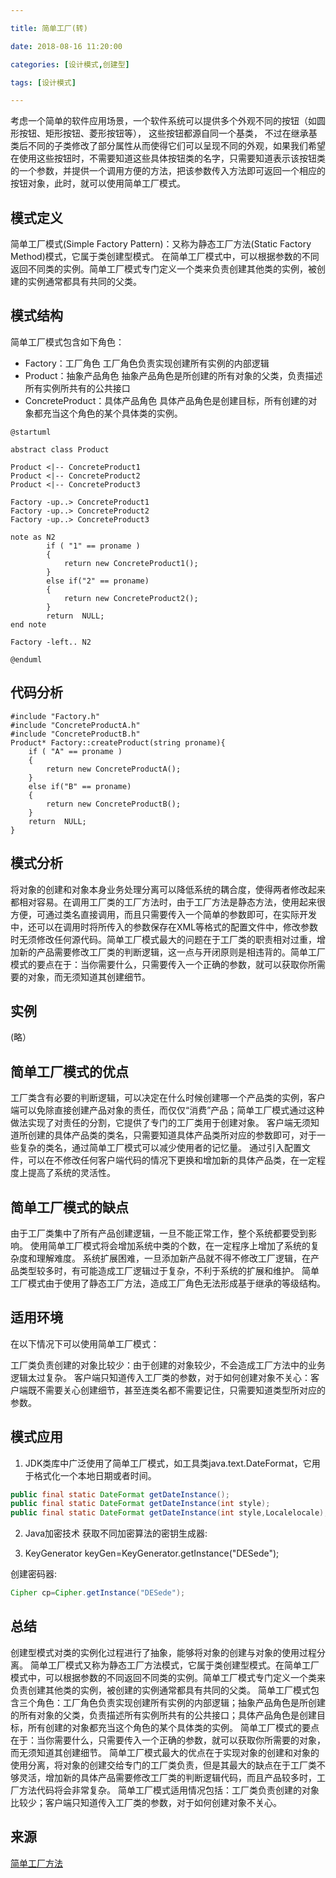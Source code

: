 ```yaml
---

title: 简单工厂(转)

date: 2018-08-16 11:20:00

categories: [设计模式,创建型]

tags: [设计模式]

---
```


考虑一个简单的软件应用场景，一个软件系统可以提供多个外观不同的按钮（如圆形按钮、矩形按钮、菱形按钮等）， 这些按钮都源自同一个基类， 不过在继承基类后不同的子类修改了部分属性从而使得它们可以呈现不同的外观，如果我们希望在使用这些按钮时，不需要知道这些具体按钮类的名字，只需要知道表示该按钮类的一个参数，并提供一个调用方便的方法，把该参数传入方法即可返回一个相应的按钮对象，此时，就可以使用简单工厂模式。


<!--more-->

## 模式定义
简单工厂模式(Simple Factory Pattern)：又称为静态工厂方法(Static Factory Method)模式，它属于类创建型模式。
在简单工厂模式中，可以根据参数的不同返回不同类的实例。简单工厂模式专门定义一个类来负责创建其他类的实例，被创建的实例通常都具有共同的父类。

## 模式结构
简单工厂模式包含如下角色：

- Factory：工厂角色 工厂角色负责实现创建所有实例的内部逻辑
- Product：抽象产品角色 抽象产品角色是所创建的所有对象的父类，负责描述所有实例所共有的公共接口
- ConcreteProduct：具体产品角色 具体产品角色是创建目标，所有创建的对象都充当这个角色的某个具体类的实例。

```puml
@startuml

abstract class Product

Product <|-- ConcreteProduct1
Product <|-- ConcreteProduct2
Product <|-- ConcreteProduct3

Factory -up..> ConcreteProduct1
Factory -up..> ConcreteProduct2
Factory -up..> ConcreteProduct3

note as N2
        if ( "1" == proname )
      	{
      		return new ConcreteProduct1();
      	}
      	else if("2" == proname)
      	{
      		return new ConcreteProduct2();
      	}
      	return  NULL;
end note

Factory -left.. N2

@enduml
```

## 代码分析

```
#include "Factory.h"
#include "ConcreteProductA.h"
#include "ConcreteProductB.h"
Product* Factory::createProduct(string proname){
	if ( "A" == proname )
	{
		return new ConcreteProductA();
	}
	else if("B" == proname)
	{
		return new ConcreteProductB();
	}
	return  NULL;
}
```


## 模式分析
将对象的创建和对象本身业务处理分离可以降低系统的耦合度，使得两者修改起来都相对容易。在调用工厂类的工厂方法时，由于工厂方法是静态方法，使用起来很方便，可通过类名直接调用，而且只需要传入一个简单的参数即可，在实际开发中，还可以在调用时将所传入的参数保存在XML等格式的配置文件中，修改参数时无须修改任何源代码。简单工厂模式最大的问题在于工厂类的职责相对过重，增加新的产品需要修改工厂类的判断逻辑，这一点与开闭原则是相违背的。简单工厂模式的要点在于：当你需要什么，只需要传入一个正确的参数，就可以获取你所需要的对象，而无须知道其创建细节。

## 实例
(略）

## 简单工厂模式的优点
工厂类含有必要的判断逻辑，可以决定在什么时候创建哪一个产品类的实例，客户端可以免除直接创建产品对象的责任，而仅仅“消费”产品；简单工厂模式通过这种做法实现了对责任的分割，它提供了专门的工厂类用于创建对象。
客户端无须知道所创建的具体产品类的类名，只需要知道具体产品类所对应的参数即可，对于一些复杂的类名，通过简单工厂模式可以减少使用者的记忆量。
通过引入配置文件，可以在不修改任何客户端代码的情况下更换和增加新的具体产品类，在一定程度上提高了系统的灵活性。

## 简单工厂模式的缺点
由于工厂类集中了所有产品创建逻辑，一旦不能正常工作，整个系统都要受到影响。
使用简单工厂模式将会增加系统中类的个数，在一定程序上增加了系统的复杂度和理解难度。
系统扩展困难，一旦添加新产品就不得不修改工厂逻辑，在产品类型较多时，有可能造成工厂逻辑过于复杂，不利于系统的扩展和维护。
简单工厂模式由于使用了静态工厂方法，造成工厂角色无法形成基于继承的等级结构。

## 适用环境
在以下情况下可以使用简单工厂模式：

工厂类负责创建的对象比较少：由于创建的对象较少，不会造成工厂方法中的业务逻辑太过复杂。
客户端只知道传入工厂类的参数，对于如何创建对象不关心：客户端既不需要关心创建细节，甚至连类名都不需要记住，只需要知道类型所对应的参数。

## 模式应用

1. JDK类库中广泛使用了简单工厂模式，如工具类java.text.DateFormat，它用于格式化一个本地日期或者时间。

```java
public final static DateFormat getDateInstance();
public final static DateFormat getDateInstance(int style);
public final static DateFormat getDateInstance(int style,Localelocale);

```

2. Java加密技术
获取不同加密算法的密钥生成器:

3. KeyGenerator keyGen=KeyGenerator.getInstance("DESede");

创建密码器:

```java
Cipher cp=Cipher.getInstance("DESede");
```

## 总结
创建型模式对类的实例化过程进行了抽象，能够将对象的创建与对象的使用过程分离。
简单工厂模式又称为静态工厂方法模式，它属于类创建型模式。在简单工厂模式中，可以根据参数的不同返回不同类的实例。简单工厂模式专门定义一个类来负责创建其他类的实例，被创建的实例通常都具有共同的父类。
简单工厂模式包含三个角色：工厂角色负责实现创建所有实例的内部逻辑；抽象产品角色是所创建的所有对象的父类，负责描述所有实例所共有的公共接口；具体产品角色是创建目标，所有创建的对象都充当这个角色的某个具体类的实例。
简单工厂模式的要点在于：当你需要什么，只需要传入一个正确的参数，就可以获取你所需要的对象，而无须知道其创建细节。
简单工厂模式最大的优点在于实现对象的创建和对象的使用分离，将对象的创建交给专门的工厂类负责，但是其最大的缺点在于工厂类不够灵活，增加新的具体产品需要修改工厂类的判断逻辑代码，而且产品较多时，工厂方法代码将会非常复杂。
简单工厂模式适用情况包括：工厂类负责创建的对象比较少；客户端只知道传入工厂类的参数，对于如何创建对象不关心。

## 来源

[简单工厂方法](https://design-patterns.readthedocs.io/zh_CN/latest/creational_patterns/simple_factory.html)

